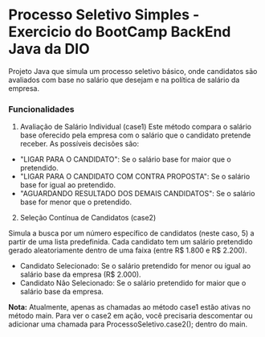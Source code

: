 # Processo Seletivo Simples - Exercicio do BootCamp BackEnd Java da DIO
Projeto Java que simula um processo seletivo básico, onde candidatos são avaliados com base no salário que desejam e na política de salário da empresa.

### Funcionalidades

1. Avaliação de Salário Individual (case1)
Este método compara o salário base oferecido pela empresa com o salário que o candidato pretende receber. As possíveis decisões são:

- "LIGAR PARA O CANDIDATO": Se o salário base for maior que o pretendido.
- "LIGAR PARA O CANDIDATO COM CONTRA PROPOSTA": Se o salário base for igual ao pretendido.
- "AGUARDANDO RESULTADO DOS DEMAIS CANDIDATOS": Se o salário base for menor que o pretendido.

2. Seleção Contínua de Candidatos (case2)

Simula a busca por um número específico de candidatos (neste caso, 5) a partir de uma lista predefinida. Cada candidato tem um salário pretendido gerado aleatoriamente dentro de uma faixa (entre R$ 1.800 e R$ 2.200).

- Candidato Selecionado: Se o salário pretendido for menor ou igual ao salário base da empresa (R$ 2.000).
- Candidato Não Selecionado: Se o salário pretendido for maior que o salário base da empresa.

**Nota:** Atualmente, apenas as chamadas ao método case1 estão ativas no método main. Para ver o case2 em ação, você precisaria descomentar ou adicionar uma chamada para ProcessoSeletivo.case2(); dentro do main.
  
